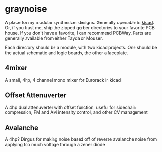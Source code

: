 # graynoise
A place for my modular synthesizer designs. Generally openable in [kicad](https://kicad.org/). Or, if you trust me, ship the zipped gerber directories to your favorite PCB house. If you don't have a favorite, I can recommend PCBWay. Parts are generally available from either Tayda or Mouser.

Each directory should be a module, with two kicad projects. One should be the actual schematic and logic boards, the other a faceplate.

## 4mixer
A small, 4hp, 4 channel mono mixer for Eurorack in kicad

## Offset Attenuverter
A 4hp dual attenuverter with offset function, useful for sidechain compression, FM and AM intensity control, and other CV management

## Avalanche
A 4hp? Dingus for making noise based off of reverse avalanche noise from applying too much voltage through a zener diode
